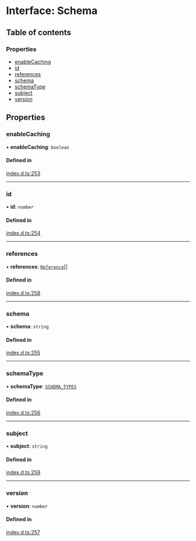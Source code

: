 # Interface: Schema

## Table of contents

### Properties

- [enableCaching](Schema.md#enablecaching)
- [id](Schema.md#id)
- [references](Schema.md#references)
- [schema](Schema.md#schema)
- [schemaType](Schema.md#schematype)
- [subject](Schema.md#subject)
- [version](Schema.md#version)

## Properties

### enableCaching

• **enableCaching**: `boolean`

#### Defined in

[index.d.ts:253](https://github.com/mostafa/xk6-kafka/blob/main/api-docs/index.d.ts#L253)

---

### id

• **id**: `number`

#### Defined in

[index.d.ts:254](https://github.com/mostafa/xk6-kafka/blob/main/api-docs/index.d.ts#L254)

---

### references

• **references**: [`Reference`](Reference.md)[]

#### Defined in

[index.d.ts:258](https://github.com/mostafa/xk6-kafka/blob/main/api-docs/index.d.ts#L258)

---

### schema

• **schema**: `string`

#### Defined in

[index.d.ts:255](https://github.com/mostafa/xk6-kafka/blob/main/api-docs/index.d.ts#L255)

---

### schemaType

• **schemaType**: [`SCHEMA_TYPES`](../enums/SCHEMA_TYPES.md)

#### Defined in

[index.d.ts:256](https://github.com/mostafa/xk6-kafka/blob/main/api-docs/index.d.ts#L256)

---

### subject

• **subject**: `string`

#### Defined in

[index.d.ts:259](https://github.com/mostafa/xk6-kafka/blob/main/api-docs/index.d.ts#L259)

---

### version

• **version**: `number`

#### Defined in

[index.d.ts:257](https://github.com/mostafa/xk6-kafka/blob/main/api-docs/index.d.ts#L257)
